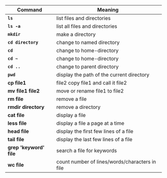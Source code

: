 | Command | Meaning
| - | -
| **`ls`** | list files and directories
| **`ls -a`**| list all files and directories
| **`mkdir`**	| make a directory
| **`cd directory`** | change to named directory
| **`cd`** | change to home-directory
| **`cd ~`** | change to home-directory
| **`cd ..`** | change to parent directory
| **`pwd`** | display the path of the current directory
|**cp file1**| file2	copy file1 and call it file2
|**mv file1 file2**|move or rename file1 to file2
|**rm file**|remove a file
|**rmdir directory**|remove a directory
|**cat file**|display a file
|**less file**|display a file a page at a time
|**head file**|display the first few lines of a file
|**tail file**|display the last few lines of a file
|**grep 'keyword' file**|search a file for keywords
|**wc file**|count number of lines/words/characters in file